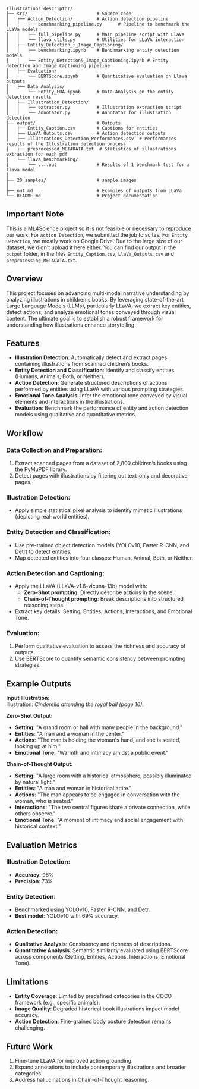 

``` 
Illustrations descriptor/
├── src/                          # Source code
│   ├── Action_Detection/         # Action detection pipeline
│   │   ├── benchmarking_pipeline.py      # Pipeline to benchmark the LLaVa models
│   │   ├── full_pipeline.py      # Main pipeline script with LlaVa
│   │   └── llava_utils.py        # Utilities for LLaVA interaction
│   ├── Entity_Detection_+_Image_Captioning/
│   │   ├── benchmarking.ipynb    # Benchmarking entity detection models
│   │   └── Entity_Detection&_Image_Captioning.ipynb # Entity detection and Image Captioning pipeline
│   ├── Evaluation/
│       └── BERTScore.ipynb       # Quantitative evaluation on Llava outputs
│   ├── Data_Analysis/
│       └── Entity_EDA.ipynb      # Data Analysis on the entity detection results
│   ├── Illustration_Detection/
│   │   ├── extractor.py          # Illustration extraction script
│   │   └── annotator.py          # Annotator for illustration detection
├── output/                       # Outputs
│   ├── Entity_Caption.csv        # Captions for entities
│   ├── LLaVA_Outputs.csv         # Action detection outputs
│   ├── Illustrations_Detection_Performances.csv  # Performances results of the Illustration detection process
│   ├── preprocessed_METADATA.txt  # Statistics of illustrations extraction for each pdf
|   └── llava_benchmarking/
|       └── ....out               # Results of 1 benchmark test for a llava model
│
├── 20_samples/                   # sample images
│
├── out.md                        # Examples of outputs from LLaVa
└── README.md                     # Project documentation
```
## Important Note

This is a ML4Science project so it is not feasible or necessary to reproduce our work. For `Action Detection`, we submitted the job to scitas. For `Entity Detection`, we mostly work on Google Drive. Due to the large size of our dataset, we didn't upload it here either. You can find our output in the `output` folder, in the files `Entity_Caption.csv`, `LlaVa_Outputs.csv` and `preprocessing_METADATA.txt`.


## Overview

This project focuses on advancing multi-modal narrative understanding by analyzing illustrations in children's books. By leveraging state-of-the-art Large Language Models (LLMs), particularly LLaVA, we extract key entities, detect actions, and analyze emotional tones conveyed through visual content. The ultimate goal is to establish a robust framework for understanding how illustrations enhance storytelling.

## Features

- **Illustration Detection**: Automatically detect and extract pages containing illustrations from scanned children’s books.
- **Entity Detection and Classification**: Identify and classify entities (Humans, Animals, Both, or Neither).
- **Action Detection**: Generate structured descriptions of actions performed by entities using LLaVA with various prompting strategies.
- **Emotional Tone Analysis**: Infer the emotional tone conveyed by visual elements and interactions in the illustrations.
- **Evaluation**: Benchmark the performance of entity and action detection models using qualitative and quantitative metrics.

## Workflow

### Data Collection and Preparation:
1. Extract scanned pages from a dataset of 2,800 children’s books using the PyMuPDF library.
2. Detect pages with illustrations by filtering out text-only and decorative pages.

### Illustration Detection:
- Apply simple statistical pixel analysis to identify mimetic illustrations (depicting real-world entities).

### Entity Detection and Classification:
- Use pre-trained object detection models (YOLOv10, Faster R-CNN, and Detr) to detect entities.
- Map detected entities into four classes: Human, Animal, Both, or Neither.

### Action Detection and Captioning:
- Apply the LLaVA (LLaVA-v1.6-vicuna-13b) model with:
  - **Zero-Shot prompting**: Directly describe actions in the scene.
  - **Chain-of-Thought prompting**: Break descriptions into structured reasoning steps.
- Extract key details: Setting, Entities, Actions, Interactions, and Emotional Tone.

### Evaluation:
1. Perform qualitative evaluation to assess the richness and accuracy of outputs.
2. Use BERTScore to quantify semantic consistency between prompting strategies.

## Example Outputs

**Input Illustration:**  
Illustration: *Cinderella attending the royal ball (page 10).*

**Zero-Shot Output:**  
- **Setting**: "A grand room or hall with many people in the background."
- **Entities**: "A man and a woman in the center."
- **Actions**: "The man is holding the woman's hand, and she is seated, looking up at him."
- **Emotional Tone**: "Warmth and intimacy amidst a public event."

**Chain-of-Thought Output:**  
- **Setting**: "A large room with a historical atmosphere, possibly illuminated by natural light."
- **Entities**: "A man and woman in historical attire."
- **Actions**: "The man appears to be engaged in conversation with the woman, who is seated."
- **Interactions**: "The two central figures share a private connection, while others observe."
- **Emotional Tone**: "A moment of intimacy and social engagement with historical context."

## Evaluation Metrics

### Illustration Detection:
- **Accuracy**: 96%
- **Precision**: 73%

### Entity Detection:
- Benchmarked using YOLOv10, Faster R-CNN, and Detr.
- **Best model**: YOLOv10 with 69% accuracy.

### Action Detection:
- **Qualitative Analysis**: Consistency and richness of descriptions.
- **Quantitative Analysis**: Semantic similarity evaluated using BERTScore across components (Setting, Entities, Actions, Interactions, Emotional Tone).

## Limitations

- **Entity Coverage**: Limited by predefined categories in the COCO framework (e.g., specific animals).
- **Image Quality**: Degraded historical book illustrations impact model accuracy.
- **Action Detection**: Fine-grained body posture detection remains challenging.

## Future Work

1. Fine-tune LLaVA for improved action grounding.
2. Expand annotations to include contemporary illustrations and broader categories.
3. Address hallucinations in Chain-of-Thought reasoning.
